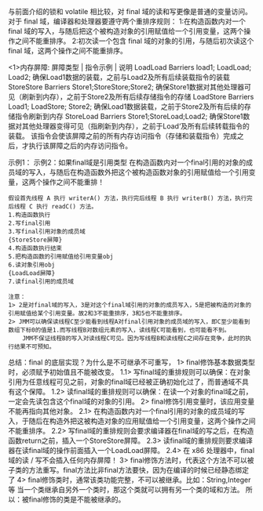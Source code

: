 与前面介绍的锁和 volatile 相比较，对 final 域的读和写更像是普通的变量访问。对于 final 域，编译器和处理器要遵守两个重排序规则：
1:在构造函数内对一个 final 域的写入，与随后把这个被构造对象的引用赋值给一个引用变量，这两个操作之间不能重排序。
2:初次读一个包含 final 域的对象的引用，与随后初次读这个 final 域，这两个操作之间不能重排序。

<1>内存屏障:
屏障类型                         | 指令示例                    | 说明
LoadLoad Barriers               load1; LoadLoad; Load2;     确保Load1数据的装载，之前与Load2及所有后续装载指令的装载
StoreStore Barriers             Store1;StoreStore;Store2;   确保Store1数据对其他处理器可见（刷新到内存），之前于Store2及所有后续存储指令的存储
LoadStore Barriers              Load1; LoadStore; Store2;   确保Load1数据装载，之前于Store2及所有后续的存储指令刷新到内存
StoreLoad Barriers              Store1;StoreLoad;Load2;     确保Store1数据对其他处理器变得可见（指刷新到内存），之前于Load‘及所有后续转载指令的装载。
                                                            该指令会使该屏障之前的所有内存访问指令（存储和装载指令）完成之后，才执行该屏障之后的内存访问指令。
                                                            
示例1：
示例2：如果final域是引用类型
    在构造函数内对一个final引用的对象的成员域的写入，与随后在构造函数外把这个被构造函数对象的引用赋值给一个引用变量，这两个操作之间不能重排！
    
    假设首先线程 A 执行 writerA() 方法，执行完后线程 B 执行 writerB() 方法，执行完后线程 C 执行 readC() 方法。
    1.构造函数执行
    2.写final引用
    3.写final引用对象的成员域
    {StoreStore屏障}
    4.构造函数执行结束
    5.把构造函数的引用赋值给引用变量obj
    6.读对象引用obj
    {LoadLoad屏障}
    7.读final引用的成员域
    
    注意：
    1> 2是对final域的写入，3是对这个final域引用的对象的成员写入，5是把被构造的对象的引用赋值给某个引用变量。故2和3不能重排序，3和5也不能重排序。
    2> JMM可以确保读线程C至少能看到线程A对final引用对象的成员域的写入，即C至少能看到数组下标0的值是1.而写线程B对数组元素的写入，读线程C可能看到，也可能看不到。
        JMM不保证线程B的写入对读线程C可见。因为写线程B和读线程C之间存在竞争，此时的执行结果不可预知。
        
 总结：final 的底层实现？为什么是不可继承不可重写，
    1> final修饰基本数据类型时，必须赋予初始值且不能被改变。
        1.1> 写final域的重排规则可以确保：在对象引用为任意线程可见之前，对象的final域已经被正确初始化过了，而普通域不具有这个保障。
        1.2> 读final域的重排规则可以确保：在读一个对象的final域之前，一定会先读包含这个final域的对象的引用。
    2> final修饰引用变量时，该应用变量不能再指向其他对象。
        2.1> 在构造函数内对一个final引用的对象的成员域的写入，于随后在构造外把这被构造对象的应用赋值给一个引用变量，这两个操作之间不能重排序。
        2.2> 写final域的重排规则会要求编译器在final域的写之后，在构造函数return之前，插入一个StoreStore屏障。
        2.3> 读final域的重排规则要求编译器在读final域的操作前面插入一个LoadLoad屏障。
        2.4> 在 x86 处理器中，final 域的读 / 写不会插入任何内存屏障！
    3> final修饰方法时，代表这个方法不可以被子类的方法重写。final方法比非final方法要快，因为在编译的时候已经静态绑定了
    4> final修饰类时，通常该类功能完整，不可以被继承。比如：String,Integer等
       当一个类继承自另外一个类时，那这个类就可以拥有另一个类的域和方法。 所以：被final修饰的类是不能被继承的。
    